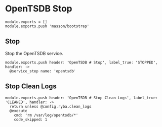 
# OpenTSDB Stop

    module.exports = []
    module.exports.push 'masson/bootstrap'

## Stop

Stop the OpenTSDB service.

    module.exports.push header: 'OpenTSDB # Stop', label_true: 'STOPPED', handler: ->
      @service_stop name: 'opentsdb'

## Stop Clean Logs

    module.exports.push header: 'OpenTSDB # Stop Clean Logs', label_true: 'CLEANED', handler: ->
      return unless @config.ryba.clean_logs
      @execute
        cmd: 'rm /var/log/opentsdb/*'
        code_skipped: 1
